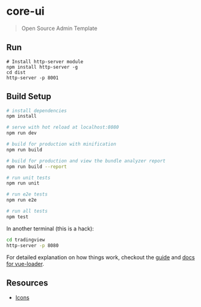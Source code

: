 # core-ui

> Open Source Admin Template

## Run
```
# Install http-server module
npm install http-server -g
cd dist
http-server -p 8001
```

## Build Setup

``` bash
# install dependencies
npm install

# serve with hot reload at localhost:8080
npm run dev

# build for production with minification
npm run build

# build for production and view the bundle analyzer report
npm run build --report

# run unit tests
npm run unit

# run e2e tests
npm run e2e

# run all tests
npm test
```

In another terminal (this is a hack):
```bash
cd tradingview
http-server -p 8080
```

For detailed explanation on how things work, checkout the [guide](http://vuejs-templates.github.io/webpack/) and [docs for vue-loader](http://vuejs.github.io/vue-loader).

## Resources
- [Icons](http://simplelineicons.com/)